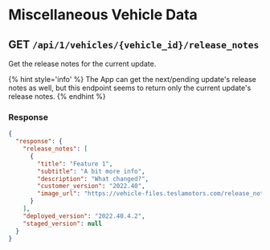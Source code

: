 # Miscellaneous Vehicle Data

## GET `/api/1/vehicles/{vehicle_id}/release_notes`

Get the release notes for the current update.

{% hint style='info' %}
The App can get the next/pending update's release notes as well, but this endpoint seems to return only the current update's release notes.
{% endhint %}

### Response

```json
{
  "response": {
    "release_notes": [
      {
        "title": "Feature 1",
        "subtitle": "A bit more info",
        "description": "What changed?",
        "customer_version": "2022.40",
        "image_url": "https://vehicle-files.teslamotors.com/release_notes/{id}?__gda__=exp={unix_timestamp}~acl=/release_notes/{id}~hmac={id}"
      }
    ],
    "deployed_version": "2022.40.4.2",
    "staged_version": null
  }
}
```
